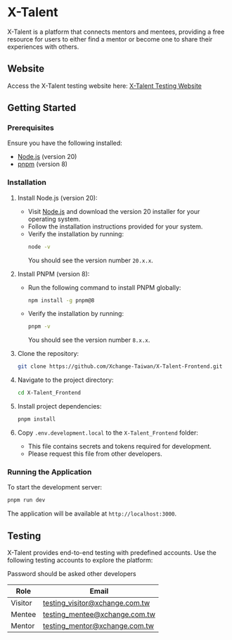 # X-Talent

X-Talent is a platform that connects mentors and mentees, providing a free resource for users to either find a mentor or become one to share their experiences with others.

## Website

Access the X-Talent testing website here: [X-Talent Testing Website](https://xtalent.vercel.app/)

## Getting Started

### Prerequisites

Ensure you have the following installed:

- [Node.js](https://nodejs.org/) (version 20)
- [pnpm](https://pnpm.io/) (version 8)

### Installation

1. Install Node.js (version 20):

   - Visit [Node.js](https://nodejs.org/) and download the version 20 installer for your operating system.
   - Follow the installation instructions provided for your system.
   - Verify the installation by running:
     ```bash
     node -v
     ```
     You should see the version number `20.x.x`.

2. Install PNPM (version 8):

   - Run the following command to install PNPM globally:
     ```bash
     npm install -g pnpm@8
     ```
   - Verify the installation by running:
     ```bash
     pnpm -v
     ```
     You should see the version number `8.x.x`.

3. Clone the repository:

   ```bash
   git clone https://github.com/Xchange-Taiwan/X-Talent-Frontend.git
   ```

4. Navigate to the project directory:

   ```bash
   cd X-Talent_Frontend
   ```

5. Install project dependencies:

   ```bash
   pnpm install
   ```

6. Copy `.env.development.local` to the `X-Talent_Frontend` folder:
   - This file contains secrets and tokens required for development.
   - Please request this file from other developers.

### Running the Application

To start the development server:

```bash
pnpm run dev
```

The application will be available at `http://localhost:3000`.

## Testing

X-Talent provides end-to-end testing with predefined accounts. Use the following testing accounts to explore the platform:

Password should be asked other developers

| Role    | Email                          |
| ------- | ------------------------------ |
| Visitor | testing_visitor@xchange.com.tw |
| Mentee  | testing_mentee@xchange.com.tw  |
| Mentor  | testing_mentor@xchange.com.tw  |
